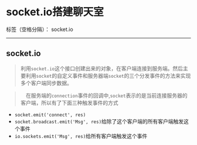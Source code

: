 ﻿# socket.io搭建聊天室

标签（空格分隔）： socket.io

---

## socket.io
> 利用`socket.io`这个接口创建出来的对象，在客户端连接到服务端。然后主要利用`socket`的自定义事件和服务器端`socket`的三个分发事件的方法来实现多个客户端同步数据。

>　在服务端的`connection`事件的回调中,`socket`表示的是当前连接服务器的客户端，所以有了下面三种触发事件的方式

- `socket.emit('connect', res)`
- `socket.broadcast.emit('Msg', res)`给除了这个客户端的所有客户端触发这个事件
- `io.sockets.emit('Msg', res)`给所有客户端触发这个事件




